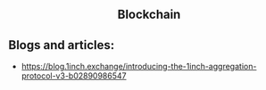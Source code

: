 <h2 align="center">Blockchain</h2>

## Blogs and articles:

- https://blog.1inch.exchange/introducing-the-1inch-aggregation-protocol-v3-b02890986547

